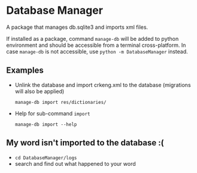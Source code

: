 # Database Manager

A package that manages db.sqlite3 and imports xml files.

If installed as a package, command `manage-db` will be added to python environment and should be accessible from a terminal cross-platform. In case `manage-db` is not accessible, use `python -m DatabaseManager` instead. 

## Examples

- Unlink the database and import crkeng.xml to the database (migrations will also be applied)

    `manage-db import res/dictionaries/`
    
- Help for sub-command `import`

    `manage-db import --help`


## My word isn't imported to the database :(

- `cd DatabaseManager/logs`
- search and find out what happened to your word
